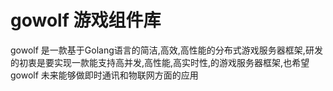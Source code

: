 ﻿# gowolf 游戏组件库

gowolf 是一款基于Golang语言的简洁,高效,高性能的分布式游戏服务器框架,研发的初衷是要实现一款能支持高并发,高性能,高实时性,的游戏服务器框架,也希望gowolf 未来能够做即时通讯和物联网方面的应用
